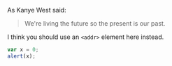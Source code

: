 As Kanye West said:

> We're living the future so
> the present is our past.


I think you should use an
`<addr>` element here instead.

```javascript
var x = 0;
alert(x);
```
